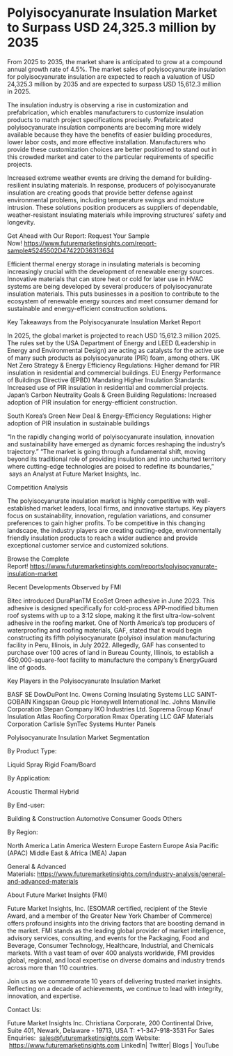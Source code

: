 # Polyisocyanurate Insulation Market to Surpass USD 24,325.3 million by 2035

From 2025 to 2035, the market share is anticipated to grow at a compound annual growth rate of 4.5%. The market sales of polyisocyanurate insulation for polyisocyanurate insulation are expected to reach a valuation of USD 24,325.3 million by 2035 and are expected to surpass USD 15,612.3 million in 2025.

The insulation industry is observing a rise in customization and prefabrication, which enables manufacturers to customize insulation products to match project specifications precisely. Prefabricated polyisocyanurate insulation components are becoming more widely available because they have the benefits of easier building procedures, lower labor costs, and more effective installation. Manufacturers who provide these customization choices are better positioned to stand out in this crowded market and cater to the particular requirements of specific projects.

Increased extreme weather events are driving the demand for building-resilient insulating materials. In response, producers of polyisocyanurate insulation are creating goods that provide better defense against environmental problems, including temperature swings and moisture intrusion. These solutions position producers as suppliers of dependable, weather-resistant insulating materials while improving structures’ safety and longevity.

Get Ahead with Our Report: Request Your Sample Now! https://www.futuremarketinsights.com/report-sample#5245502D47422D36313634

Efficient thermal energy storage in insulating materials is becoming increasingly crucial with the development of renewable energy sources. Innovative materials that can store heat or cold for later use in HVAC systems are being developed by several producers of polyisocyanurate insulation materials. This puts businesses in a position to contribute to the ecosystem of renewable energy sources and meet consumer demand for sustainable and energy-efficient construction solutions.

Key Takeaways from the Polyisocyanurate Insulation Market Report

In 2025, the global market is projected to reach USD 15,612.3 million 2025.
The rules set by the USA Department of Energy and LEED (Leadership in Energy and Environmental Design) are acting as catalysts for the active use of many such products as polyisocyanurate (PIR) foam, among others.
UK Net Zero Strategy & Energy Efficiency Regulations: Higher demand for PIR insulation in residential and commercial buildings.
EU Energy Performance of Buildings Directive (EPBD) Mandating Higher Insulation Standards: Increased use of PIR insulation in residential and commercial projects.
Japan’s Carbon Neutrality Goals & Green Building Regulations: Increased adoption of PIR insulation for energy-efficient construction.


South Korea’s Green New Deal & Energy-Efficiency Regulations: Higher adoption of PIR insulation in sustainable buildings

“In the rapidly changing world of polyisocyanurate insulation, innovation and sustainability have emerged as dynamic forces reshaping the industry’s trajectory.” “The market is going through a fundamental shift, moving beyond its traditional role of providing insulation and into uncharted territory where cutting-edge technologies are poised to redefine its boundaries,”  says an Analyst at Future Market Insights, Inc.

Competition Analysis

The polyisocyanurate insulation market is highly competitive with well-established market leaders, local firms, and innovative startups. Key players focus on sustainability, innovation, regulation variations, and consumer preferences to gain higher profits. To be competitive in this changing landscape, the industry players are creating cutting-edge, environmentally friendly insulation products to reach a wider audience and provide exceptional customer service and customized solutions.

Browse the Complete Report! https://www.futuremarketinsights.com/reports/polyisocyanurate-insulation-market

Recent Developments Observed by FMI

Bitec introduced DuraPlanTM EcoSet Green adhesive in June 2023. This adhesive is designed specifically for cold-process APP-modified bitumen roof systems with up to a 3:12 slope, making it the first ultra-low-solvent adhesive in the roofing market.
One of North America’s top producers of waterproofing and roofing materials, GAF, stated that it would begin constructing its fifth polyisocyanurate (polyiso) insulation manufacturing facility in Peru, Illinois, in July 2022. Allegedly, GAF has consented to purchase over 100 acres of land in Bureau County, Illinois, to establish a 450,000-square-foot facility to manufacture the company’s EnergyGuard line of goods.

Key Players in the Polyisocyanurate Insulation Market

BASF SE
DowDuPont Inc.
Owens Corning Insulating Systems LLC
SAINT-GOBAIN
Kingspan Group plc
Honeywell International Inc.
Johns Manville Corporation
Stepan Company
IKO Industries Ltd.
Soprema Group
Knauf Insulation
Atlas Roofing Corporation
Rmax Operating LLC
GAF Materials Corporation
Carlisle SynTec
Systems Hunter Panels

Polyisocyanurate Insulation Market Segmentation

By Product Type:

Liquid
Spray
Rigid Foam/Board

By Application:

Acoustic
Thermal
Hybrid

By End-user:

Building & Construction
Automotive
Consumer Goods
Others

By Region:

North America
Latin America
Western Europe
Eastern Europe
Asia Pacific (APAC)
Middle East & Africa (MEA)
Japan

General & Advanced Materials: https://www.futuremarketinsights.com/industry-analysis/general-and-advanced-materials

About Future Market Insights (FMI)

Future Market Insights, Inc. (ESOMAR certified, recipient of the Stevie Award, and a member of the Greater New York Chamber of Commerce) offers profound insights into the driving factors that are boosting demand in the market. FMI stands as the leading global provider of market intelligence, advisory services, consulting, and events for the Packaging, Food and Beverage, Consumer Technology, Healthcare, Industrial, and Chemicals markets. With a vast team of over 400 analysts worldwide, FMI provides global, regional, and local expertise on diverse domains and industry trends across more than 110 countries.

Join us as we commemorate 10 years of delivering trusted market insights. Reflecting on a decade of achievements, we continue to lead with integrity, innovation, and expertise.

Contact Us:     

Future Market Insights Inc.
Christiana Corporate, 200 Continental Drive,
Suite 401, Newark, Delaware - 19713, USA
T: +1-347-918-3531
For Sales Enquiries:  sales@futuremarketinsights.com
Website:  https://www.futuremarketinsights.com
LinkedIn| Twitter| Blogs | YouTube
